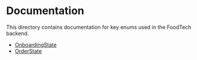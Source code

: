 # Documentation

This directory contains documentation for key enums used in the FoodTech backend.

- [OnboardingState](OnboardingState.md)
- [OrderState](OrderState.md)

